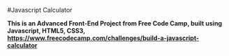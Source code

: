 #Javascript Calculator

**This is an Advanced Front-End Project from Free Code Camp, built using Javascript, HTML5, CSS3,  https://www.freecodecamp.com/challenges/build-a-javascript-calculator**
